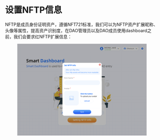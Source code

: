 # 设置NFTP信息

NFTP是成员身份证明资产，遵循NFT721标准，我们可以为NFTP资产扩展昵称、头像等属性，提高资产识别度，在DAO管理员以及DAO成员使用dashboard之前，我们会要求红NFTP扩展信息：

<figure><img src="../../.gitbook/assets/image (1) (4).png" alt=""><figcaption></figcaption></figure>
